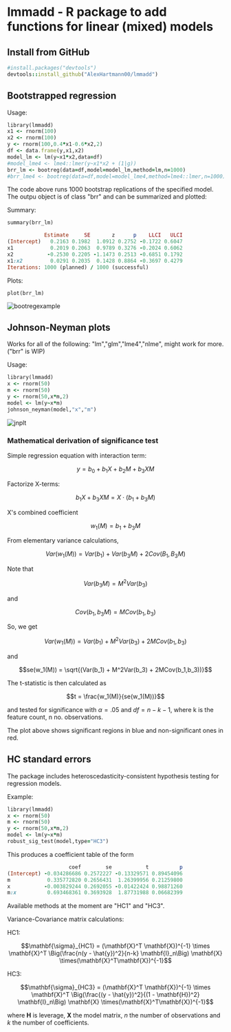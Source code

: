 # lmmadd - R package to add functions for linear (mixed) models

## Install from GitHub
```rb
#install.packages("devtools")
devtools::install_github("AlexHartmann00/lmmadd")
```

## Bootstrapped regression

Usage:

```rb
library(lmmadd)
x1 <- rnorm(100)
x2 <- rnorm(100)
y <- rnorm(100,0.4*x1-0.6*x2,2)
df <- data.frame(y,x1,x2)
model_lm <- lm(y~x1*x2,data=df)
#model_lme4 <- lme4::lmer(y~x1*x2 + (1|g))
brr_lm <- bootreg(data=df,model=model_lm,method=lm,n=1000)
#brr_lme4 <- bootreg(data=df,model=model_lme4,method=lme4::lmer,n=1000)
```
The code above runs 1000 bootstrap replications of the specified model. The outpu object is of class "brr" and can be summarized and plotted:

Summary:
```rb
summary(brr_lm)

            Estimate     SE       z      p    LLCI   ULCI
(Intercept)   0.2163 0.1982  1.0912 0.2752 -0.1722 0.6047
x1            0.2019 0.2063  0.9789 0.3276 -0.2024 0.6062
x2           -0.2530 0.2205 -1.1473 0.2513 -0.6851 0.1792
x1:x2         0.0291 0.2035  0.1428 0.8864 -0.3697 0.4279
Iterations: 1000 (planned) / 1000 (successful)
```

Plots:

```br
plot(brr_lm)
```

![bootregexample](https://user-images.githubusercontent.com/87905364/182581323-e3952792-1d37-4929-9469-05b272fd065e.png)


## Johnson-Neyman plots

Works for all of the following: "lm","glm","lme4","nlme", might work for more. ("brr" is WIP)

Usage:

```rb
library(lmmadd)
x <- rnorm(50)
m <- rnorm(50)
y <- rnorm(50,x*m,2)
model <- lm(y~x*m)
johnson_neyman(model,"x","m")
```

![jnplt](https://user-images.githubusercontent.com/87905364/169644339-c4113ac3-98b6-4c75-9106-1192b0862a12.png)

### Mathematical derivation of significance test

Simple regression equation with interaction term:

$$y = b_0 + b_1X + b_2M + b_3XM$$

Factorize X-terms:

$$b_1X + b_3XM = X\cdot(b_1+b_3M)$$

X's combined coefficient

$$w_1(M) = b_1 + b_3M$$

From elementary variance calculations,

$$Var(w_1(M)) = Var(b_1) + Var(b_3M) + 2Cov(B_1,B_3M)$$

Note that

$$Var(b_3M) = M^2 Var(b_3)$$

and

$$Cov(b_1,b_3M) = MCov(b_1,b_3)$$

So, we get

$$Var(w_1(M)) = Var(b_1) + M^2Var(b_3) + 2MCov(b_1,b_3)$$

and

$$se(w_1(M)) = \sqrt{(Var(b_1) + M^2Var(b_3) + 2MCov(b_1,b_3))}$$

The t-statistic is then calculated as

$$t = \frac{w_1(M)}{se(w_1(M))}$$

and tested for significance with $\alpha = .05$ and $df = n - k - 1$, where k is the feature count, n no. observations.

The plot above shows significant regions in blue and non-significant ones in red.



## HC standard errors

The package includes heteroscedasticity-consistent hypothesis testing for regression models. 

Example:

```rb
library(lmmadd)
x <- rnorm(50)
m <- rnorm(50)
y <- rnorm(50,x*m,2)
model <- lm(y~x*m)
robust_sig_test(model,type="HC3")
```

This produces a coefficient table of the form

```rb
                    coef        se           t          p
(Intercept) -0.034286686 0.2572227 -0.13329571 0.89454096
m            0.335772820 0.2656431  1.26399956 0.21259800
x           -0.003829244 0.2692055 -0.01422424 0.98871260
m:x          0.693468361 0.3693928  1.87731988 0.06682399
```

Available methods at the moment are "HC1" and "HC3".

Variance-Covariance matrix calculations:

HC1:

$$\mathbf{\sigma}_{HC1} = (\mathbf{X}^T \mathbf{X})^{-1} \times \mathbf{X}^T \Big(\frac{n(y - \hat{y})^2}{n-k} \mathbf{I}_n\Big) \mathbf{X} \times(\mathbf{X}^T\mathbf{X})^{-1}$$

HC3:

$$\mathbf{\sigma}_{HC3} = (\mathbf{X}^T \mathbf{X})^{-1} \times \mathbf{X}^T \Big(\frac{(y - \hat{y})^2}{(1 - \mathbf{H})^2} \mathbf{I}_n\Big) \mathbf{X} \times(\mathbf{X}^T\mathbf{X})^{-1}$$

where $\mathbf{H}$ is leverage, $\mathbf{X}$ the model matrix, $n$ the number of observations and $k$ the number of coefficients.

